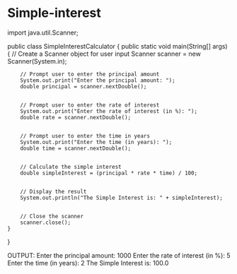 # Simple-interest
import java.util.Scanner;


public class SimpleInterestCalculator {
    public static void main(String[] args) {
        // Create a Scanner object for user input
        Scanner scanner = new Scanner(System.in);


        // Prompt user to enter the principal amount
        System.out.print("Enter the principal amount: ");
        double principal = scanner.nextDouble();


        // Prompt user to enter the rate of interest
        System.out.print("Enter the rate of interest (in %): ");
        double rate = scanner.nextDouble();


        // Prompt user to enter the time in years
        System.out.print("Enter the time (in years): ");
        double time = scanner.nextDouble();


        // Calculate the simple interest
        double simpleInterest = (principal * rate * time) / 100;


        // Display the result
        System.out.println("The Simple Interest is: " + simpleInterest);


        // Close the scanner
        scanner.close();
    }
}


OUTPUT:
Enter the principal amount: 1000
Enter the rate of interest (in %): 5
Enter the time (in years): 2
The Simple Interest is: 100.0
